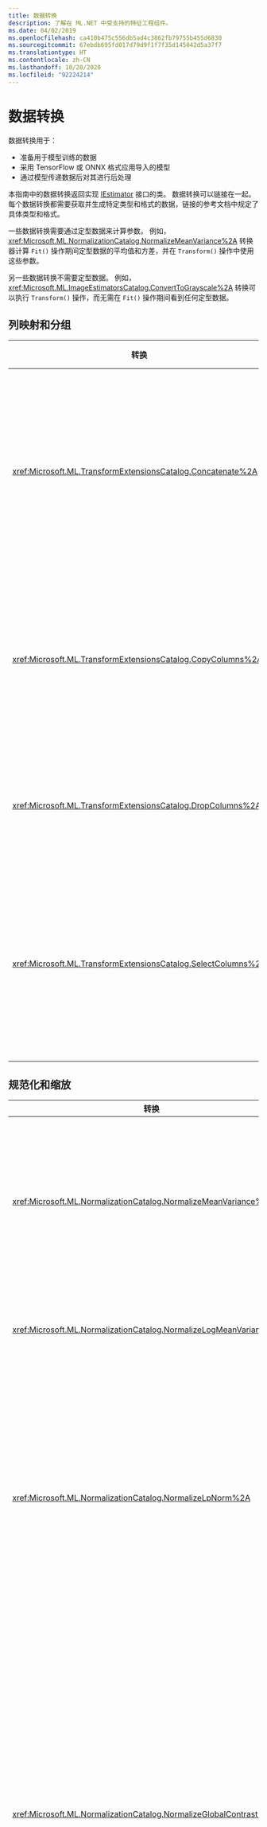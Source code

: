 ```yaml
---
title: 数据转换
description: 了解在 ML.NET 中受支持的特征工程组件。
ms.date: 04/02/2019
ms.openlocfilehash: ca410b475c556db5ad4c3862fb79755b455d6830
ms.sourcegitcommit: 67ebdb695fd017d79d9f1f7f35d145042d5a37f7
ms.translationtype: HT
ms.contentlocale: zh-CN
ms.lasthandoff: 10/20/2020
ms.locfileid: "92224214"
---
```

# <a name="data-transformations"></a>数据转换

数据转换用于：

- 准备用于模型训练的数据
- 采用 TensorFlow 或 ONNX 格式应用导入的模型
- 通过模型传递数据后对其进行后处理

本指南中的数据转换返回实现 [IEstimator](xref:Microsoft.ML.IEstimator%601) 接口的类。 数据转换可以链接在一起。 每个数据转换都需要获取并生成特定类型和格式的数据，链接的参考文档中规定了具体类型和格式。

一些数据转换需要通过定型数据来计算参数。 例如，<xref:Microsoft.ML.NormalizationCatalog.NormalizeMeanVariance%2A> 转换器计算 `Fit()` 操作期间定型数据的平均值和方差，并在 `Transform()` 操作中使用这些参数。

另一些数据转换不需要定型数据。 例如，<xref:Microsoft.ML.ImageEstimatorsCatalog.ConvertToGrayscale%2A> 转换可以执行 `Transform()` 操作，而无需在 `Fit()` 操作期间看到任何定型数据。

## <a name="column-mapping-and-grouping"></a>列映射和分组

| 转换 | 定义 |
| --- | --- |
| <xref:Microsoft.ML.TransformExtensionsCatalog.Concatenate%2A> | 将一个或多个输入列连接到新输出列中 |
| <xref:Microsoft.ML.TransformExtensionsCatalog.CopyColumns%2A> | 复制和重命名一个或多个输入列 |
| <xref:Microsoft.ML.TransformExtensionsCatalog.DropColumns%2A> | 删除一个或多个输入列 |
| <xref:Microsoft.ML.TransformExtensionsCatalog.SelectColumns%2A> | 选择一个或多个不包含输入数据的列 |

## <a name="normalization-and-scaling"></a>规范化和缩放

| 转换 | 定义 |
| --- | --- |
| <xref:Microsoft.ML.NormalizationCatalog.NormalizeMeanVariance%2A> | 减去（定型数据的）平均值，再除以（定型数据的）方差 |
| <xref:Microsoft.ML.NormalizationCatalog.NormalizeLogMeanVariance%2A> | 根据定型数据的对数进行规范化 |
| <xref:Microsoft.ML.NormalizationCatalog.NormalizeLpNorm%2A> | 按 [lp 范数](https://en.wikipedia.org/wiki/Lp_space#The_p-norm_in_finite_dimensions)缩放输入向量，其中 p 为 1、2 或无穷大。 默认为 l2（欧几里得距离）范数 |
| <xref:Microsoft.ML.NormalizationCatalog.NormalizeGlobalContrast%2A> | 缩放行中的每个值，具体方法是减去行数据的平均值，除以（行数据的）标准差或 l2 范数，再乘以可配置的比例因子（默认值为 2） |
| <xref:Microsoft.ML.NormalizationCatalog.NormalizeBinning%2A> | 将输入值分配到箱索引，并除以箱数量，以生成介于 0 和 1 之间的浮点值。 计算箱边界是为了在各个箱中均匀分布定型数据 |
| <xref:Microsoft.ML.NormalizationCatalog.NormalizeSupervisedBinning%2A> | 根据与标签列的相关性，将输入值分配到箱 |
| <xref:Microsoft.ML.NormalizationCatalog.NormalizeMinMax%2A> | 按定型数据最小值和最大值的差值缩放输入 |

## <a name="conversions-between-data-types"></a>数据类型转换

| 转换 | 定义 |
| --- | --- |
| <xref:Microsoft.ML.ConversionsExtensionsCatalog.ConvertType%2A> | 将输入列的类型转换为新类型 |
| <xref:Microsoft.ML.ConversionsExtensionsCatalog.MapValue%2A> | 根据提供的映射字典将值映射到键（类别） |
| <xref:Microsoft.ML.ConversionsExtensionsCatalog.MapValueToKey%2A> | 通过从输入数据创建映射，将值映射到键（类别） |
| <xref:Microsoft.ML.ConversionsExtensionsCatalog.MapKeyToValue%2A> | 将键转换回原始值 |
| <xref:Microsoft.ML.ConversionsExtensionsCatalog.MapKeyToVector%2A> | 将键转换回原始值的向量 |
| <xref:Microsoft.ML.ConversionsCatalog.MapKeyToBinaryVector%2A> | 将键转换回原始值的二元向量 |
| <xref:Microsoft.ML.ConversionsExtensionsCatalog.Hash%2A> | 哈希处理输入列中的值 |

## <a name="text-transformations"></a>文本转换

| 转换 | 定义 |
| --- | --- |
| <xref:Microsoft.ML.TextCatalog.FeaturizeText%2A> | 将文本列转换为规范化 ngram 和 char-gram 计数的浮点数组 |
| <xref:Microsoft.ML.TextCatalog.TokenizeIntoWords%2A> | 将一个或多个文本列拆分为各个字词 |
| <xref:Microsoft.ML.TextCatalog.TokenizeIntoCharactersAsKeys%2A> | 将一个或多个文本列拆分为关于一组主题的各个字符浮点数 |
| <xref:Microsoft.ML.TextCatalog.NormalizeText%2A> | 更改大小写、删除标注字符、标点符号和数字 |
| <xref:Microsoft.ML.TextCatalog.ProduceNgrams%2A> | 将文本列转换为一组 ngram 计数（连续单词的序列）|
| <xref:Microsoft.ML.TextCatalog.ProduceWordBags%2A> | 将文本列转换为一组 ngram 向量计数 |
| <xref:Microsoft.ML.TextCatalog.ProduceHashedNgrams%2A> | 将文本列转换为已哈希处理的 ngram 计数向量 |
| <xref:Microsoft.ML.TextCatalog.ProduceHashedWordBags%2A> | 将文本列转换为一组已哈希处理的 ngram 计数 |
| <xref:Microsoft.ML.TextCatalog.RemoveDefaultStopWords%2A>  | 从输入列中删除指定语言的默认停用词 |
| <xref:Microsoft.ML.TextCatalog.RemoveStopWords%2A> | 从输入列中删除指定的停用词 |
| <xref:Microsoft.ML.TextCatalog.LatentDirichletAllocation%2A> | 将文档（表示为浮点数向量）转换为关于一组主题的浮点数向量 |
| <xref:Microsoft.ML.TextCatalog.ApplyWordEmbedding%2A> | 使用预定型模型将文本令牌向量转换为句向量 |

## <a name="image-transformations"></a>图像转换

| 转换 | 定义 |
| --- | --- |
| <xref:Microsoft.ML.ImageEstimatorsCatalog.ConvertToGrayscale%2A> | 将图像转换为灰度图像 |
| <xref:Microsoft.ML.ImageEstimatorsCatalog.ConvertToImage%2A> | 将像素向量转换为 <xref:Microsoft.ML.Transforms.Image.ImageDataViewType> |
| <xref:Microsoft.ML.ImageEstimatorsCatalog.ExtractPixels%2A> | 将输入图像中的像素转换为数字向量 |
| <xref:Microsoft.ML.ImageEstimatorsCatalog.LoadImages%2A> | 将图像从文件夹加载到内存中 |
| <xref:Microsoft.ML.ImageEstimatorsCatalog.ResizeImages%2A> | 调整图像大小 |
| <xref:Microsoft.ML.OnnxCatalog.DnnFeaturizeImage%2A> | 应用预训练的深度神经网络 (DNN) 模型将输入图像转换为特征向量 |

## <a name="categorical-data-transformations"></a>分类数据转换

| 转换 | 定义 |
| --- | --- |
| <xref:Microsoft.ML.CategoricalCatalog.OneHotEncoding%2A> | 将一个或多个文本列转换为[单热](https://en.wikipedia.org/wiki/One-hot)编码向量 |
| <xref:Microsoft.ML.CategoricalCatalog.OneHotHashEncoding%2A> | 将一个或多个文本列转换为基于哈希的单热编码向量 |

## <a name="time-series-data-transformations"></a>时序数据转换

| 转换 | 定义 |
| --- | --- |
| <xref:Microsoft.ML.TimeSeriesCatalog.DetectAnomalyBySrCnn%2A> | 使用 Spectral Residual (SR) 算法检测输入时序数据中的异常 |
| <xref:Microsoft.ML.TimeSeriesCatalog.DetectChangePointBySsa%2A> | 使用奇异谱分析 (SSA) 检测时序数据中的更改点 |
| <xref:Microsoft.ML.TimeSeriesCatalog.DetectIidChangePoint%2A> | 使用自适应内核密度估计和鞅评分检测独立同分布 (IID) 的时序数据中的更改点 |
| <xref:Microsoft.ML.TimeSeriesCatalog.ForecastBySsa%2A> | 使用奇异谱分析 (SSA) 预测时序数据 |
| <xref:Microsoft.ML.TimeSeriesCatalog.DetectSpikeBySsa%2A> | 使用奇异谱分析 (SSA) 检测时序数据中的峰值 |
| <xref:Microsoft.ML.TimeSeriesCatalog.DetectIidSpike%2A> | 使用自适应内核密度估计和鞅评分检测独立同分布 (IID) 的时序数据中的峰值 |

## <a name="missing-values"></a>缺少值

| 转换 | 定义 |
| --- | --- |
| <xref:Microsoft.ML.ExtensionsCatalog.IndicateMissingValues%2A> | 新建布尔输出列：如果输入列中缺少值，输出列的值为 true |
| <xref:Microsoft.ML.ExtensionsCatalog.ReplaceMissingValues%2A> | 新建输出列：如果输入列中缺少值，输出列的值设置为默认值，否则设置为输入值 |

## <a name="feature-selection"></a>功能选择

| 转换 | 定义 |
| --- | --- |
| <xref:Microsoft.ML.FeatureSelectionCatalog.SelectFeaturesBasedOnCount%2A> | 选择非默认值大于阈值的功能 |
| <xref:Microsoft.ML.FeatureSelectionCatalog.SelectFeaturesBasedOnMutualInformation%2A> | 选择标签列中的数据最依赖的功能 |

## <a name="feature-transformations"></a>功能转换

| 转换 | 定义 |
| --- | --- |
| <xref:Microsoft.ML.KernelExpansionCatalog.ApproximatedKernelMap%2A> | 将每个输入向量映射到较低维度的特征空间，在该特征空间中，内积近似于内核函数，这样就可以将特征用作线性算法的输入 |
| <xref:Microsoft.ML.PcaCatalog.ProjectToPrincipalComponents%2A> | 通过应用主成分分析算法来降低输入特征向量的维度 |

## <a name="explainability-transformations"></a>解释能力转换

| 转换 | 定义 |
| --- | --- |
| <xref:Microsoft.ML.ExplainabilityCatalog.CalculateFeatureContribution%2A> | 计算特征向量的每个元素的贡献分数 |

## <a name="calibration-transformations"></a>校准转换

| 转换 | 定义 |
| --- | --- |
|<xref:Microsoft.ML.BinaryClassificationCatalog.CalibratorsCatalog.Platt%28System.String%2CSystem.String%2CSystem.String%29> | 使用带有使用训练数据的参数估计的逻辑回归将二元分类器原始分数转换为类概率 |
| <xref:Microsoft.ML.BinaryClassificationCatalog.CalibratorsCatalog.Platt%28System.Double%2CSystem.Double%2CSystem.String%29> | 使用带有固定参数的逻辑回归将二元分类器原始分数转换为类概率 |
| <xref:Microsoft.ML.BinaryClassificationCatalog.CalibratorsCatalog.Naive%2A> | 通过将分数分配到箱并根据箱之间的分布计算概率将二元分类器原始分数转换为类概率 |
| <xref:Microsoft.ML.BinaryClassificationCatalog.CalibratorsCatalog.Isotonic%2A> | 通过将分数分配到箱将二元分类器原始分数转换为类概率（使用训练数据估计边界位置和箱的大小）  |

## <a name="deep-learning-transformations"></a>深度学习转换

| 转换 | 定义 |
| --- | --- |
| <xref:Microsoft.ML.OnnxCatalog.ApplyOnnxModel%2A> | 使用导入的 ONNX 模型转换输入数据 |
| <xref:Microsoft.ML.TensorflowCatalog.LoadTensorFlowModel%2A> | 使用导入的 TensorFlow 模型转换输入数据 |

## <a name="custom-transformations"></a>自定义转换

| 转换 | 定义 |
| --- | --- |
| <xref:Microsoft.ML.CustomMappingCatalog.CustomMapping%2A> | 使用用户定义映射将现有列转换为新列 |
